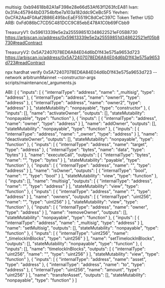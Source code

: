 multisig: 0xb94618b82A1aF398e28e66d53Af63f1263fcEA81
Ivan: 0x31Ac457944bD3754bfbe7a103a182ddc9CeBc5F5
Yevhen: 0xCFA2Aa4F0Aaf2B86E495bcEaEF5519C8dCeC397C
Token Tether USD ARB: 0xFd086bC7CD5C481DCC9C85ebE478A1C0b69FCbb9

TreasuryV1: 0x59613339e5e2a25559851D348622521eF05B8730
https://arbiscan.io/address/0x59613339e5e2a25559851d348622521ef05b8730#readContract

TreasuryV2: 0x5A72407078ED6A84E04d6bD1f43e575a9653d723
https://arbiscan.io/address/0x5A72407078ED6A84E04d6bD1f43e575a9653d723#readContract

npx hardhat verify 0x5A72407078ED6A84E04d6bD1f43e575a9653d723 --network arbitrumMainnet --constructor-args scripts/maintenance/\_arguments.js

ABI:
[
{
"inputs": [
{
"internalType": "address",
"name": "_multisig",
"type": "address"
},
{
"internalType": "address",
"name": "owner1",
"type": "address"
},
{
"internalType": "address",
"name": "owner2",
"type": "address"
}
],
"stateMutability": "nonpayable",
"type": "constructor"
},
{
"inputs": [],
"name": "activateOwner",
"outputs": [],
"stateMutability": "nonpayable",
"type": "function"
},
{
"inputs": [
{
"internalType": "address",
"name": "owner",
"type": "address"
}
],
"name": "addOwner",
"outputs": [],
"stateMutability": "nonpayable",
"type": "function"
},
{
"inputs": [
{
"internalType": "address",
"name": "_owner",
"type": "address"
}
],
"name": "deactivateOwner",
"outputs": [],
"stateMutability": "nonpayable",
"type": "function"
},
{
"inputs": [
{
"internalType": "address",
"name": "target",
"type": "address"
},
{
"internalType": "bytes",
"name": "data",
"type": "bytes"
}
],
"name": "executeCall",
"outputs": [
{
"internalType": "bytes",
"name": "",
"type": "bytes"
}
],
"stateMutability": "payable",
"type": "function"
},
{
"inputs": [
{
"internalType": "address",
"name": "",
"type": "address"
}
],
"name": "isOwner",
"outputs": [
{
"internalType": "bool",
"name": "",
"type": "bool"
}
],
"stateMutability": "view",
"type": "function"
},
{
"inputs": [],
"name": "multisig",
"outputs": [
{
"internalType": "address",
"name": "",
"type": "address"
}
],
"stateMutability": "view",
"type": "function"
},
{
"inputs": [
{
"internalType": "address",
"name": "",
"type": "address"
}
],
"name": "owners",
"outputs": [
{
"internalType": "uint256",
"name": "",
"type": "uint256"
}
],
"stateMutability": "view",
"type": "function"
},
{
"inputs": [
{
"internalType": "address",
"name": "owner",
"type": "address"
}
],
"name": "removeOwner",
"outputs": [],
"stateMutability": "nonpayable",
"type": "function"
},
{
"inputs": [
{
"internalType": "address",
"name": "_multisig",
"type": "address"
}
],
"name": "setMultisig",
"outputs": [],
"stateMutability": "nonpayable",
"type": "function"
},
{
"inputs": [
{
"internalType": "uint256",
"name": "_timelockInBlocks",
"type": "uint256"
}
],
"name": "setTimelockInBlocks",
"outputs": [],
"stateMutability": "nonpayable",
"type": "function"
},
{
"inputs": [],
"name": "timelockInBlocks",
"outputs": [
{
"internalType": "uint256",
"name": "",
"type": "uint256"
}
],
"stateMutability": "view",
"type": "function"
},
{
"inputs": [
{
"internalType": "address",
"name": "asset",
"type": "address"
},
{
"internalType": "address",
"name": "to",
"type": "address"
},
{
"internalType": "uint256",
"name": "amount",
"type": "uint256"
}
],
"name": "transferAsset",
"outputs": [],
"stateMutability": "nonpayable",
"type": "function"
}
]
